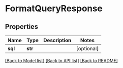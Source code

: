 # FormatQueryResponse

## Properties
Name | Type | Description | Notes
------------ | ------------- | ------------- | -------------
**sql** | **str** |  | [optional] 

[[Back to Model list]](../README.md#documentation-for-models) [[Back to API list]](../README.md#documentation-for-api-endpoints) [[Back to README]](../README.md)

